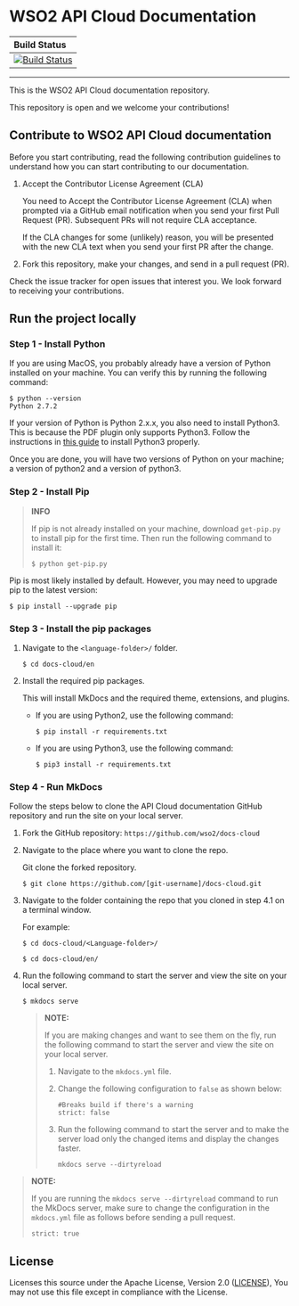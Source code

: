# WSO2 API Cloud Documentation

| Build Status |
|:------------- 
| [![Build Status](https://wso2.org/jenkins/view/Dashboard/job/docs/job/docs-cloud/badge/icon)](https://wso2.org/jenkins/view/Dashboard/job/docs/job/docs-cloud/) |

---

This is the WSO2 API Cloud documentation repository.

This repository is open and we welcome your contributions! 

## Contribute to WSO2 API Cloud documentation

Before you start contributing, read the following contribution guidelines to understand how you can start contributing to our documentation.

1. Accept the Contributor License Agreement (CLA)

    You need to Accept the Contributor License Agreement (CLA) when prompted via a GitHub email notification when you send your first Pull Request (PR). Subsequent PRs will not require CLA acceptance.

    If the CLA changes for some (unlikely) reason, you will be presented with the new CLA text when you send your first PR after the change.

2. Fork this repository, make your changes, and send in a pull request (PR). 

Check the issue tracker for open issues that interest you. We look forward to receiving your contributions.

## Run the project locally

### Step 1 - Install Python

If you are using MacOS, you probably already have a version of Python installed on your machine. You can verify this by running the following command:

```shell
$ python --version
Python 2.7.2
```

If your version of Python is Python 2.x.x, you also need to install Python3. This is because the PDF plugin only supports Python3. Follow the instructions in [this guide](https://docs.python-guide.org/starting/install3/osx/) to install Python3 properly.

Once you are done, you will have two versions of Python on your machine; a version of python2 and a version of python3.

### Step 2 - Install Pip
>
> **INFO**
>
> If pip is not already installed on your machine, download `get-pip.py` to install pip for the first time. Then run the following command to install it:
> ```shell
> $ python get-pip.py
> ```
>

Pip is most likely installed by default. However, you may need to upgrade pip to the latest version:

```shell
$ pip install --upgrade pip
```

### Step 3 - Install the pip packages

1. Navigate to the `<language-folder>/` folder.

    ```shell
    $ cd docs-cloud/en
    ```

2. Install the required pip packages.

    This will install MkDocs and the required theme, extensions, and plugins.

    - If you are using Python2, use the following command:

      ```shell
      $ pip install -r requirements.txt
      ```

    - If you are using Python3, use the following command:

      ```shell
      $ pip3 install -r requirements.txt
      ```

### Step 4 - Run MkDocs

Follow the steps below to clone the API Cloud documentation GitHub repository and run the site on your local server.

1. Fork the GitHub repository: `https://github.com/wso2/docs-cloud`
2. Navigate to the place where you want to clone the repo.

    Git clone the forked repository.

    ```shell
    $ git clone https://github.com/[git-username]/docs-cloud.git
    ```

3. Navigate to the folder containing the repo that you cloned in step 4.1 on a terminal window.

    For example:

    ```shell
    $ cd docs-cloud/<Language-folder>/
    ```

    ```shell
    $ cd docs-cloud/en/
    ```

4. Run the following command to start the server and view the site on your local server.

    ```shell
    $ mkdocs serve
    ```

    > **NOTE:**
    >
    > If you are making changes and want to see them on the fly, run the following command to start the server and view the site on your local server.
    > 1. Navigate to the `mkdocs.yml` file.
    > 2. Change the following configuration to `false` as shown below: 
    >     ```
    >     #Breaks build if there's a warning
    >     strict: false
    >     ```
    > 3. Run the following command to start the server and to make the server load only the changed items and display the changes faster. 
    >
    >    `mkdocs serve --dirtyreload`
  

> **NOTE:**
>
> If you are running the `mkdocs serve --dirtyreload` command to run the MkDocs server, make sure to change the configuration in the `mkdocs.yml` file as follows before sending a pull request.
>
> `strict: true` 

## License

Licenses this source under the Apache License, Version 2.0 ([LICENSE](LICENSE)), You may not use this file except in compliance with the License.
